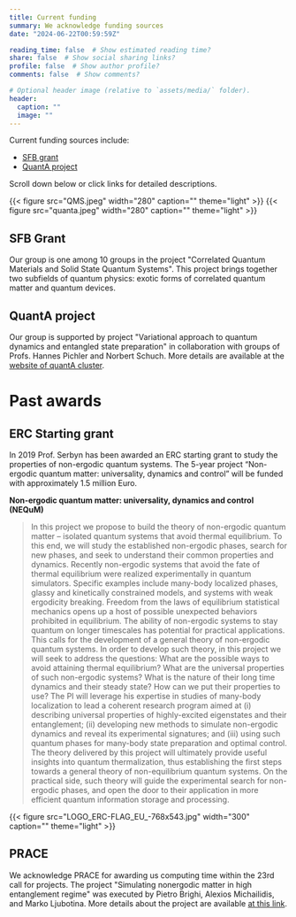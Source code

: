 ```yaml
---
title: Current funding
summary: We acknowledge funding sources
date: "2024-06-22T00:59:59Z"

reading_time: false  # Show estimated reading time?
share: false  # Show social sharing links?
profile: false  # Show author profile?
comments: false  # Show comments?

# Optional header image (relative to `assets/media/` folder).
header:
  caption: ""
  image: ""
---
```


Current funding sources include: 

* [SFB grant](#sfb-grant) 
* [QuantA project](#quanta-project)

Scroll down below or click links for detailed descriptions. 

{{< figure src="QMS.jpeg" width="280" caption="" theme="light" >}}
{{< figure src="quanta.jpeg" width="280" caption="" theme="light" >}}


## SFB Grant 
Our group is one among 10 groups in the project "Correlated Quantum Materials and Solid State Quantum Systems". This project brings together two subfields of quantum physics: exotic forms of correlated quantum matter and quantum devices. 

## QuantA project
Our group is supported by project "Variational approach to quantum dynamics and entangled state preparation" in collaboration with groups of Profs. Hannes Pichler and Norbert Schuch. More details are available at the [website of quantA cluster](https://www.quantumscience.at/projects/core-projects).

# Past awards


## ERC Starting grant 

In 2019 Prof. Serbyn has been awarded an ERC starting grant to study the properties of non-ergodic quantum systems. The 5-year project  “Non-ergodic quantum matter: universality, dynamics and control” will be funded with approximately 1.5 million Euro. 


**Non-ergodic quantum matter: universality, dynamics and control (NEQuM)**

> In this project we propose to build the theory of non-ergodic quantum matter – isolated quantum systems that avoid thermal equilibrium. To this end, we will study the established non-ergodic phases, search for new phases, and seek to understand their common properties and dynamics. Recently non-ergodic systems that avoid the fate of thermal equilibrium were realized experimentally in quantum simulators. Specific examples include many-body localized phases, glassy and kinetically constrained models, and systems with weak ergodicity breaking. Freedom from the laws of equilibrium statistical mechanics opens up a host of possible unexpected behaviors prohibited in equilibrium. The ability of non-ergodic systems to stay quantum on longer timescales has potential for practical applications. This calls for the development of a general theory of non-ergodic quantum systems. In order to develop such theory, in this project we will seek to address the questions: What are the possible ways to avoid attaining thermal equilibrium? What are the universal properties of such non-ergodic systems? What is the nature of their long time dynamics and their steady state? How can we put their properties to use? The PI will leverage his expertise in studies of many-body localization to lead a coherent research program aimed at (i) describing universal properties of highly-excited eigenstates and their entanglement; (ii) developing new methods to simulate non-ergodic dynamics and reveal its experimental signatures; and (iii) using such quantum phases for many-body state preparation and optimal control. The theory delivered by this project will ultimately provide useful insights into quantum thermalization, thus establishing the first steps towards a general theory of non-equilibrium quantum systems. On the practical side, such theory will guide the experimental search for non-ergodic phases, and open the door to their application in more efficient quantum information storage and processing.

{{< figure src="LOGO_ERC-FLAG_EU_-768x543.jpg" width="300" caption="" theme="light" >}}

## PRACE
 
We acknowledge PRACE for awarding us computing time within the 23rd call for projects. The project
"Simulating nonergodic matter in high entanglement regime" was executed by Pietro Brighi,
Alexios Michailidis, and Marko Ljubotina. More details about the project are available [at this link](https://prace-ri.eu/resources/legacy-hpc-access/project-access/project-access-awarded-projects/projects-awarded-under-prace-project-access-call-23/#FundamentalConstituentsOfMatter). 


 